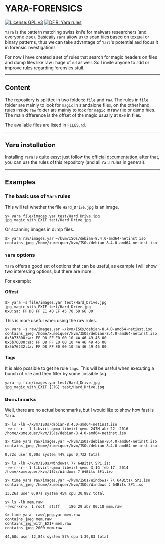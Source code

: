 YARA-FORENSICS
==============

[![License: GPL v3](https://img.shields.io/badge/License-GPL%20v3-blue.svg)](http://www.gnu.org/licenses/gpl-3.0) [![DFIR: Yara rules](https://img.shields.io/badge/DFIR-Yara%20Rules-brightgreen.svg)](https://yararules.com)

`Yara` is the pattern matching swiss knife for malware researchers (and everyone else). Basically `Yara` allow us to scan files based on textual or binary patterns, thus we can take advantage of `Yara`'s potential and focus it in forensic investigations.

For now I have created a set of rules that search for magic headers on files and dump files like raw image of `dd` as well. So I invite anyone to add or improve rules regarding forensics stuff.

***

## Content

The repository is splitted in two folders: `file` and `raw`. The rules in `file` folder are mainly to look for `magic` in standalone files, on the other hand, rules inside `raw` folder are mainly to look for `magic` in raw file or dump files. The main difference is the offset of the magic usually at `0x0` in files.

The avaliable files are listed in [`FILES.md`](FILES.md).

***

## Yara installation

Installing `Yara` is quite easy: just follow [the official documentation](http://yara.readthedocs.io/en/v3.5.0/gettingstarted.html), after that, you can use the rules of this repository (and all `Yara` rules in general).

***

## Examples

### The basic use of `Yara` rules

This will tell whether the file `Hard_Drive.jpg` is an image.

```
$> yara file/images.yar test/Hard_Drive.jpg
jpg_magic_with_EXIF test/Hard_Drive.jpg
```

Or scanning images in dump files.

```
$> yara raw/images.yar ~/kvm/ISOs/debian-8.4.0-amd64-netinst.iso
contains_jpeg /home/xumeiquer/kvm/ISOs/debian-8.4.0-amd64-netinst.iso
```

### `Yara` options

`Yara` offers a good set of options that can be useful, as example I will show two interesting options, but there are more.

For example:

#### Offest

```
$> yara -s file/images.yar test/Hard_Drive.jpg
jpg_magic_with_EXIF test/Hard_Drive.jpg
0x0:$a: FF D8 FF E1 4B EF 45 78 69 66 00
```

This is more useful when using the raw rules.

```
$> yara -s raw/images.yar ~/kvm/ISOs/debian-8.4.0-amd64-netinst.iso
contains_jpeg /home/xumeiquer/kvm/ISOs/debian-8.4.0-amd64-netinst.iso
0x5b73800:$a: FF D8 FF E0 00 10 4A 46 49 46 00
0x5b76000:$a: FF D8 FF E0 00 10 4A 46 49 46 00
0x5b76232:$a: FF D8 FF E0 00 10 4A 46 49 46 00
```

#### Tags

It is also possible to get he rule `tags`. This will be useful when executing a bunch of rule and then filter by some possible tag.

```
yara -g file/images.yar test/Hard_Drive.jpg
jpg_magic_with_EXIF [JPG] test/Hard_Drive.jpg
```

### Benchmarks

Well, there are no actual benchmarks, but I would like to show how fast is `Yara`.

```
$> ls -lh ~/kvm/ISOs/debian-8.4.0-amd64-netinst.iso
-rw-r--r-- 1 libvirt-qemu libvirt-qemu 247M abr 22  2016 /home/xumeiquer/kvm/ISOs/debian-8.4.0-amd64-netinst.iso

$> time yara raw/images.yar ~/kvm/ISOs/debian-8.4.0-amd64-netinst.iso
contains_jpeg /home/xumeiquer/kvm/ISOs/debian-8.4.0-amd64-netinst.iso

0,72s user 0,00s system 44% cpu 0,732 total

```

```
$> ls -lh ~/kvm/ISOs/Windows\ 7\ 64Bits\ SP1.iso
-rw-r--r-- 1 libvirt-qemu libvirt-qemu 3,1G feb 17  2014 /home/xumeiquer/kvm/ISOs/Windows 7 64Bits SP1.iso

$> time yara raw/images.yar ~/kvm/ISOs/Windows\ 7\ 64Bits\ SP1.iso
contains_jpeg /home/xumeiquer/kvm/ISOs/Windows 7 64Bits SP1.iso

13,26s user 0,97s system 45% cpu 30,982 total
```

```
$> ls -lh mem.raw
-rwxr-xr-x  1 root  staff    18G 29 abr 00:18 mem.raw

$> time yara  raw/jpeg.yar mem.raw
contains_jpeg mem.raw
contains_jpg_with_EXIF mem.raw
contains_jpeg_2000 mem.raw

44,60s user 12,84s system 57% cpu 1:39,83 total
```

